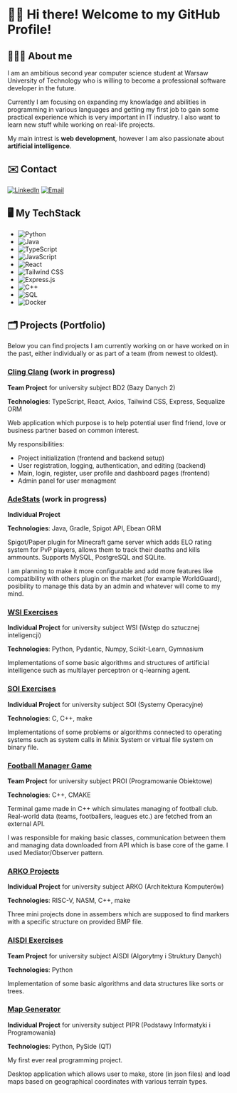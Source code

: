 # 👋🏻 Hi there! Welcome to my GitHub Profile!

## 👨🏻‍💼 About me
I am an ambitious second year computer science student at Warsaw University of Technology who is willing to become a professional software developer in the future.

Currently I am focusing on expanding my knowladge and abilities in programming in various languages and getting my first job to gain some practical experience which is very important in IT industry. I also want to learn new stuff while working on real-life projects.

My main intrest is **web development**, however I am also passionate about **artificial intelligence**. 

## ✉️ Contact

[![LinkedIn](https://img.shields.io/badge/LinkedIn-0077B5?style=for-the-badge&logo=linkedin&logoColor=white)](https://www.linkedin.com/in/amadeusz-lewandowski-250316366/)
[![Email](https://img.shields.io/badge/Email-D14836?style=for-the-badge&logo=gmail&logoColor=white)](mailto:lewandowskiamadeusz2004@gmail.com)

## 🖥️ My TechStack
- ![Python](https://img.shields.io/badge/PYTHON-3776AB?style=for-the-badge&logo=python&logoColor=white)
- ![Java](https://img.shields.io/badge/JAVA-ED8B00?style=for-the-badge&logo=openjdk&logoColor=white)
- ![TypeScript](https://img.shields.io/badge/TYPESCRIPT-3178C6?style=for-the-badge&logo=typescript&logoColor=white)
- ![JavaScript](https://img.shields.io/badge/JAVASCRIPT-323330?style=for-the-badge&logo=javascript&logoColor=F7DF1E)
- ![React](https://img.shields.io/badge/REACT-20232A?style=for-the-badge&logo=react&logoColor=61DAFB)
- ![Tailwind CSS](https://img.shields.io/badge/TAILWIND_CSS-06B6D4?style=for-the-badge&logo=tailwindcss&logoColor=white)
- ![Express.js](https://img.shields.io/badge/EXPRESS.js-000000?style=for-the-badge&logo=express&logoColor=white)
- ![C++](https://img.shields.io/badge/C++-00599C?style=for-the-badge&logo=c%2B%2B&logoColor=white)
- ![SQL](https://img.shields.io/badge/SQL-336791?style=for-the-badge&logo=postgresql&logoColor=white)
- ![Docker](https://img.shields.io/badge/DOCKER-2496ED?style=for-the-badge&logo=docker&logoColor=white)

## 🗂️ Projects (Portfolio)

Below you can find projects I am currently working on or have worked on in the past, either individually or as part of a team (from newest to oldest).

### [Cling Clang](https://github.com/maciejb7/BD2_25L_Z04) (work in progress)
**Team Project** for university subject BD2 (Bazy Danych 2)

**Technologies**: TypeScript, React, Axios, Tailwind CSS, Express, Sequalize ORM

Web application which purpose is to help potential user find friend, love or business partner based on common interest.

My responsibilities:
- Project initialization (frontend and backend setup)
- User registration, logging, authentication, and editing (backend)
- Main, login, register, user profile and dashboard pages (frontend)
- Admin panel for user menagment

### [AdeStats](https://github.com/alewand/ade-stats) (work in progress)
**Individual Project**

**Technologies**: Java, Gradle, Spigot API, Ebean ORM

Spigot/Paper plugin for Minecraft game server which adds ELO rating system for PvP players, allows them to track their deaths and kills ammounts.
Supports MySQL, PostgreSQL and SQLite.

I am planning to make it more configurable and add more features like compatibility with others plugin on the market (for example WorldGuard), posibility to manage this data by an admin and whatever will come to my mind.

### [WSI Exercises](https://github.com/alewand/wsi-exercises)
**Individual Project** for university subject WSI (Wstęp do sztucznej inteligencji)

**Technologies**: Python, Pydantic, Numpy, Scikit-Learn, Gymnasium

Implementations of some basic algorithms and structures of artificial intelligence such as multilayer perceptron or q-learning agent.

### [SOI Exercises](https://github.com/alewand/soi-exercises)
**Individual Project** for university subject SOI (Systemy Operacyjne)

**Technologies**: C, C++, make

Implementations of some problems or algorithms connected to operating systems such as system calls in Minix System or virtual file system on binary file.

### [Football Manager Game](https://github.com/alewand/proi-project)
**Team Project** for university subject PROI (Programowanie Obiektowe)

**Technologies**: C++, CMAKE

Terminal game made in C++ which simulates managing of football club.
Real-world data (teams, footballers, leagues etc.) are fetched from  an external API. 

I was responsible for making basic classes, communication between them and managing data downloaded from API which is base core of the game. I used Mediator/Observer pattern.

### [ARKO Projects](https://github.com/alewand/arko-projects)
**Individual Project** for university subject ARKO (Architektura Komputerów)

**Technologies**: RISC-V, NASM, C++, make

Three mini projects done in assembers which are supposed to find markers with a specific structure on provided BMP file.

### [AISDI Exercises](https://github.com/alewand/aisdi-exercises)
**Team Project** for university subject AISDI (Algorytmy i Struktury Danych)

**Technologies**: Python

Implementation of some basic algorithms and data structures like sorts or trees.

### [Map Generator](https://github.com/alewand/pipr-project)
**Individual Project** for university subject PIPR (Podstawy Informatyki i Programowania)

**Technologies**: Python, PySide (QT)

My first ever real programming project.

Desktop application which allows user to make, store (in json files) and load maps based on geographical coordinates with various terrain types.
